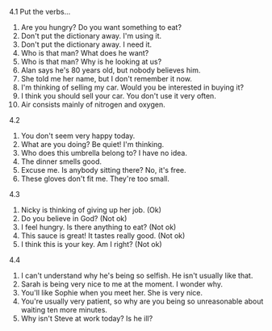 4.1 Put the verbs...
  1. Are you hungry? Do you want something to eat?
  2. Don't put the dictionary away. I'm using it.
  3. Don't put the dictionary away. I need it.
  4. Who is that man? What does he want?
  5. Who is that man? Why is he looking at us?
  6. Alan says he's 80 years old, but nobody believes him.
  7. She told me her name, but I don't remember it now.
  8. I'm thinking of selling my car. Would you be interested in buying it?
  9. I think you should sell your car. You don't use it very often.
  10. Air consists mainly of nitrogen and oxygen.

4.2
  1. You don't seem very happy today.
  2. What are you doing? Be quiet! I'm thinking.
  3. Who does this umbrella belong to? I have no idea.
  4. The dinner smells good.
  5. Excuse me. Is anybody sitting there? No, it's free.
  6. These gloves don't fit me. They're too small.

4.3
  1. Nicky is thinking of giving up her job. (Ok)
  2. Do you believe in God? (Not ok)
  3. I feel hungry. Is there anything to eat? (Not ok)
  4. This sauce is great! It tastes really good. (Not ok)
  5. I think this is your key. Am I right? (Not ok)

4.4
  1. I can't understand why he's being so selfish. He isn't usually like that.
  2. Sarah is being very nice to me at the moment. I wonder why.
  3. You'll like Sophie when you meet her. She is very nice.
  4. You're usually very patient, so why are you being so unreasonable about waiting ten more minutes.
  5. Why isn't Steve at work today? Is he ill?